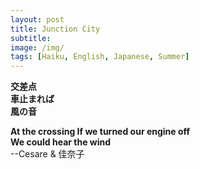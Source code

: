 ```yaml
---
layout: post
title: Junction City
subtitle: 
image: /img/
tags: [Haiku, English, Japanese, Summer]
---
```


**交差点  
車止まれば  
風の音**

**At the crossing
If we turned our engine off    
We could hear the wind**   
  --Cesare & 佳奈子
